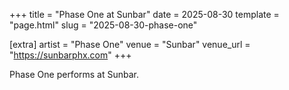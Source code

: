 +++
title = "Phase One at Sunbar"
date = 2025-08-30
template = "page.html"
slug = "2025-08-30-phase-one"

[extra]
artist = "Phase One"
venue = "Sunbar"
venue_url = "https://sunbarphx.com"
+++

Phase One performs at Sunbar.
